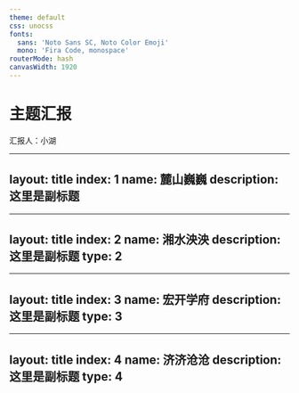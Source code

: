 ```yaml
---
theme: default
css: unocss
fonts:
  sans: 'Noto Sans SC, Noto Color Emoji'
  mono: 'Fira Code, monospace'
routerMode: hash
canvasWidth: 1920
---
```


<div class="cover">

# 主题汇报

<span class="name">汇报人：小湖</span>

</div>

<!--
* 封面页
-->

---
layout: title
index: 1
name: 麓山巍巍
description: 这里是副标题
---

<!-- contents are ignored -->

---
layout: title
index: 2
name: 湘水泱泱
description: 这里是副标题
type: 2
---

<!-- contents are ignored -->

---
layout: title
index: 3
name: 宏开学府
description: 这里是副标题
type: 3
---

<!-- contents are ignored -->

---
layout: title
index: 4
name: 济济沧沧
description: 这里是副标题
type: 4
---

<!-- contents are ignored -->
